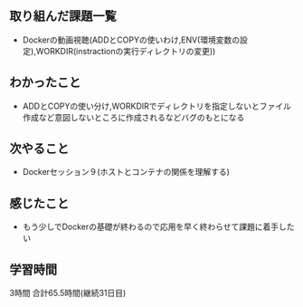 ## 取り組んだ課題一覧
- Dockerの動画視聴(ADDとCOPYの使いわけ,ENV(環境変数の設定),WORKDIR(instractionの実行ディレクトリの変更))
## わかったこと
- ADDとCOPYの使い分け,WORKDIRでディレクトリを指定しないとファイル作成など意図しないところに作成されるなどバグのもとになる
## 次やること 
- Dockerセッション９(ホストとコンテナの関係を理解する)
## 感じたこと
- もう少しでDockerの基礎が終わるので応用を早く終わらせて課題に着手したい


## 学習時間
3時間
合計65.5時間(継続31日目)
